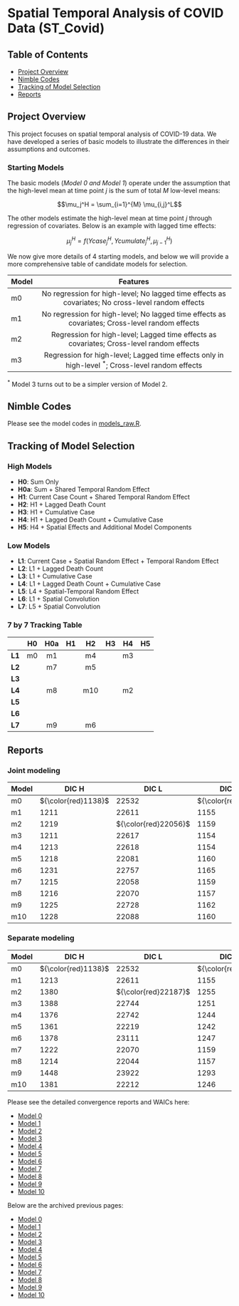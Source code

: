 # Spatial Temporal Analysis of COVID Data (ST_Covid)

## Table of Contents
- [Project Overview](#project-overview)
- [Nimble Codes](#nimble-codes)
- [Tracking of Model Selection](#tracking-of-model-selection)
- [Reports](#reports)

## Project Overview

This project focuses on spatial temporal analysis of COVID-19 data. We have developed a series of basic models to illustrate the differences in their assumptions and outcomes.  

### Starting Models 
The basic models (*Model 0 and Model 1*) operate under the assumption that the high-level mean at time point $j$ is the sum of total $M$ low-level means: 

$$\mu_j^H = \sum_{i=1}^{M} \mu_{i,j}^L$$

The other models estimate the high-level mean at time point $j$ through regression of covariates. Below is an example with lagged time effects: 

$$\mu_j^H = f(Ycase_{j}^H, Ycumulate_{j}^H, \mu_{j-1}^H)$$

We now give more details of 4 starting models, and below we will provide a more comprehensive table of candidate models for selection.

| Model | Features |
|-------|:--------:|
| m0 | No regression for high-level; No lagged time effects as covariates; No cross-level random effects |
| m1 | No regression for high-level; No lagged time effects as covariates; Cross-level random effects |
| m2 | Regression for high-level; Lagged time effects as covariates; Cross-level random effects | 
| m3 | Regression for high-level; Lagged time effects only in high-level ${}^*$; Cross-level random effects | 

${}^*$ Model 3 turns out to be a simpler version of Model 2.

## Nimble Codes

Please see the model codes in [models_raw.R](https://github.com/Sijianf/ST_Covid/blob/main/codes/models_raw.R).  

## Tracking of Model Selection

### High Models
- **H0**: Sum Only
- **H0a**: Sum + Shared Temporal Random Effect
- **H1**: Current Case Count + Shared Temporal Random Effect
- **H2**: H1 + Lagged Death Count
- **H3**: H1 + Cumulative Case
- **H4**: H1 + Lagged Death Count + Cumulative Case
- **H5**: H4 + Spatial Effects and Additional Model Components

### Low Models
- **L1**: Current Case + Spatial Random Effect + Temporal Random Effect
- **L2**: L1 + Lagged Death Count
- **L3**: L1 + Cumulative Case
- **L4**: L1 + Lagged Death Count + Cumulative Case
- **L5**: L4 + Spatial-Temporal Random Effect
- **L6**: L1 + Spatial Convolution
- **L7**: L5 + Spatial Convolution

### 7 by 7 Tracking Table

|         |  **H0**  |  **H0a** |  **H1**  |  **H2**  |  **H3**  |  **H4**  |  **H5**  |
|:-------:|:--------:|:--------:|:--------:|:--------:|:--------:|:--------:|:--------:|
| **L1**  |    m0    |    m1    |          |    m4    |          |    m3    |          |
| **L2**  |          |    m7    |          |    m5    |          |          |          |
| **L3**  |          |          |          |          |          |          |          |
| **L4**  |          |    m8    |          |    m10   |          |    m2    |          |
| **L5**  |          |          |          |          |          |          |          |
| **L6**  |          |          |          |          |          |          |          |
| **L7**  |          |    m9    |          |    m6    |          |          |          |

## Reports

### Joint modeling

| Model |  DIC H  |  DIC L  | DIC3 H  | DIC3 L  | PWAIC H | PWAIC L | WAIC H  | WAIC L  |
|-------|---------|---------|---------|---------|---------|---------|---------|---------|
| m0    | ${\color{red}1138}$  | $22532$ | ${\color{red}1111}$  | $22630$ | ${\color{red}21.4}$  | $199.7$ | ${\color{red}1121}$  | $22643$ |
| m1    | $1211$  | $22611$ | $1155$  | $22713$ | $41.9$  | $255.0$ | $1182$  | $22736$ |
| m2    | $1219$  | ${\color{red}22056}$ | $1159$  | $22133$ | $43.5$  | $239.8$ | $1186$  | $22154$ |
| m3    | $1211$  | $22617$ | $1154$  | $22718$ | $42.2$  | $259.0$ | $1181$  | $22741$ |
| m4    | $1213$  | $22618$ | $1154$  | $22719$ | $42.3$  | $258.9$ | $1181$  | $22743$ |
| m5    | $1218$  | $22081$ | $1160$  | $22159$ | $43.6$  | $239.6$ | $1187$  | $22180$ |
| m6    | $1231$  | $22757$ | $1165$  | $20663$ | $46.6$  | ${\color{red}994.8}$ | $1194$  | $21040$ |
| m7    | $1215$  | $22058$ | $1159$  | $22144$ | $43.2$  | $229.8$ | $1186$  | $22164$ |
| m8    | $1216$  | $22070$ | $1157$  | $22121$ | $42.7$  | $234.3$ | $1184$  | ${\color{red}22141}$ |
| m9    | $1225$  | $22728$ | $1162$  | ${\color{red}20648}$ | $44.0$  | $996.1$ | $1190$  | $21028$ |
| m10   | $1228$  | $22088$ | $1160$  | $22151$ | $44.2$  | $242.2$ | $1188$  | $22173$ |

### Separate modeling

| Model |  DIC H  |  DIC L  | DIC3 H  | DIC3 L  | PWAIC H | PWAIC L | WAIC H  | WAIC L  |
|-------|---------|---------|---------|---------|---------|---------|---------|---------|
| m0    | ${\color{red}1138}$  | $22532$ | ${\color{red}1111}$  | $22630$ | ${\color{red}21.4}$  | $199.7$ | ${\color{red}1121}$  | $22643$ |
| m1    | $1213$  | $22611$ | $1155$  | $22715$ | $41.8$  | $256.3$ | $1182$  | $22737$ |
| m2    | $1380$  | ${\color{red}22187}$ | $1255$  | $22235$ | $93.2$  | $296.0$ | $1326$  | $22267$ |
| m3    | $1388$  | $22744$ | $1251$  | $22834$ | $91.9$  | $329.5$ | $1320$  | $22871$ |
| m4    | $1376$  | $22742$ | $1244$  | $22830$ | $90.3$  | $327.2$ | $1313$  | $22866$ |
| m5    | $1361$  | $22219$ | $1242$  | $22262$ | $89.2$  | $294.5$ | $1310$  | $22294$ |
| m6    | $1378$  | $23111$ | $1247$  | ${\color{red}20730}$ | $90.8$  | $1040$  | $1316$  | ${\color{red}21133}$ |
| m7    | $1222$  | $22070$ | $1159$  | $22150$ | $43.4$  | $235.7$ | $1187$  | $22170$ |
| m8    | $1214$  | $22044$ | $1157$  | $22121$ | $43.0$  | ${\color{red}235.3}$ | $1185$  | $22142$ |
| m9    | $1448$  | $23922$ | $1293$  | ${\color{red}21169}$ | $94.6$  | $1537$  | $1361$  | $21915$ |
| m10   | $1381$  | $22212$ | $1246$  | $22235$ | $90.9$  | $297.1$ | $1316$  | $22267$ |

Please see the detailed convergence reports and WAICs here: 

- [Model 0](https://sijianf.github.io/ST_Covid/pages/Report_Aug_m0.html)
- [Model 1](https://sijianf.github.io/ST_Covid/pages/Report_Aug_m1.html)
- [Model 2](https://sijianf.github.io/ST_Covid/pages/Report_Aug_m2.html)
- [Model 3](https://sijianf.github.io/ST_Covid/pages/Report_Aug_m3.html)
- [Model 4](https://sijianf.github.io/ST_Covid/pages/Report_Aug_m4.html)
- [Model 5](https://sijianf.github.io/ST_Covid/pages/Report_Aug_m5.html)
- [Model 6](https://sijianf.github.io/ST_Covid/pages/Report_Aug_m6.html)
- [Model 7](https://sijianf.github.io/ST_Covid/pages/Report_Aug_m7.html)
- [Model 8](https://sijianf.github.io/ST_Covid/pages/Report_Aug_m8.html)
- [Model 9](https://sijianf.github.io/ST_Covid/pages/Report_Aug_m9.html)
- [Model 10](https://sijianf.github.io/ST_Covid/pages/Report_Aug_m10.html)

Below are the archived previous pages: 

- [Model 0](https://sijianf.github.io/ST_Covid/pages/archived/Report_Aug_m0.html)
- [Model 1](https://sijianf.github.io/ST_Covid/pages/archived/Report_Aug_m1.html)
- [Model 2](https://sijianf.github.io/ST_Covid/pages/archived/Report_Aug_m2.html)
- [Model 3](https://sijianf.github.io/ST_Covid/pages/archived/Report_Aug_m3.html)
- [Model 4](https://sijianf.github.io/ST_Covid/pages/archived/Report_Aug_m4.html)
- [Model 5](https://sijianf.github.io/ST_Covid/pages/archived/Report_Aug_m5.html)
- [Model 6](https://sijianf.github.io/ST_Covid/pages/archived/Report_Aug_m6.html)
- [Model 7](https://sijianf.github.io/ST_Covid/pages/archived/Report_Aug_m7.html)
- [Model 8](https://sijianf.github.io/ST_Covid/pages/archived/Report_Aug_m8.html)
- [Model 9](https://sijianf.github.io/ST_Covid/pages/archived/Report_Aug_m9.html)
- [Model 10](https://sijianf.github.io/ST_Covid/pages/archived/Report_Aug_m10.html)



